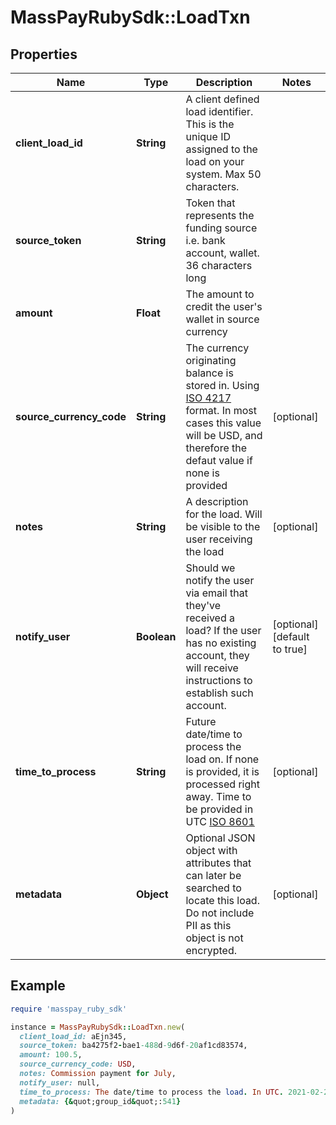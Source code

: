 # MassPayRubySdk::LoadTxn

## Properties

| Name | Type | Description | Notes |
| ---- | ---- | ----------- | ----- |
| **client_load_id** | **String** | A client defined load identifier. This is the unique ID assigned to the load on your system. Max 50 characters. |  |
| **source_token** | **String** | Token that represents the funding source i.e. bank account, wallet. 36 characters long |  |
| **amount** | **Float** | The amount to credit the user&#39;s wallet in source currency |  |
| **source_currency_code** | **String** | The currency originating balance is stored in. Using [ISO 4217](https://en.wikipedia.org/wiki/ISO_4217) format. In most cases this value will be USD, and therefore the defaut value if none is provided | [optional] |
| **notes** | **String** | A description for the load. Will be visible to the user receiving the load | [optional] |
| **notify_user** | **Boolean** | Should we notify the user via email that they&#39;ve received a load? If the user has no existing account, they will receive instructions to establish such account. | [optional][default to true] |
| **time_to_process** | **String** | Future date/time to process the load on. If none is provided, it is processed right away. Time to be provided in UTC [ISO 8601](https://en.wikipedia.org/wiki/ISO_8601) | [optional] |
| **metadata** | **Object** | Optional JSON object with attributes that can later be searched to locate this load. Do not include PII as this object is not encrypted. | [optional] |

## Example

```ruby
require 'masspay_ruby_sdk'

instance = MassPayRubySdk::LoadTxn.new(
  client_load_id: aEjn345,
  source_token: ba4275f2-bae1-488d-9d6f-20af1cd83574,
  amount: 100.5,
  source_currency_code: USD,
  notes: Commission payment for July,
  notify_user: null,
  time_to_process: The date/time to process the load. In UTC. 2021-02-25T23:00:00Z,
  metadata: {&quot;group_id&quot;:541}
)
```

